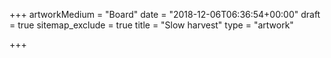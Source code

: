 +++
artworkMedium = "Board"
date = "2018-12-06T06:36:54+00:00"
draft = true
sitemap_exclude = true
title = "Slow harvest"
type = "artwork"

+++
